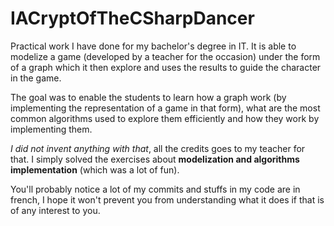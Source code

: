 # IACryptOfTheCSharpDancer

Practical work I have done for my bachelor's degree in IT. It is able to modelize a game (developed by a teacher for the occasion) under the form of a graph which it then explore and uses the results to guide the character in the game.

The goal was to enable the students to learn how a graph work (by implementing the representation of a game in that form), what are the most common algorithms used to explore them efficiently and how they work by implementing them.

*I did not invent anything with that*, all the credits goes to my teacher for that. I simply solved the exercises about **modelization and algorithms implementation** (which was a lot of fun).

You'll probably notice a lot of my commits and stuffs in my code are in french, I hope it won't prevent you from understanding what it does if that is of any interest to you.
